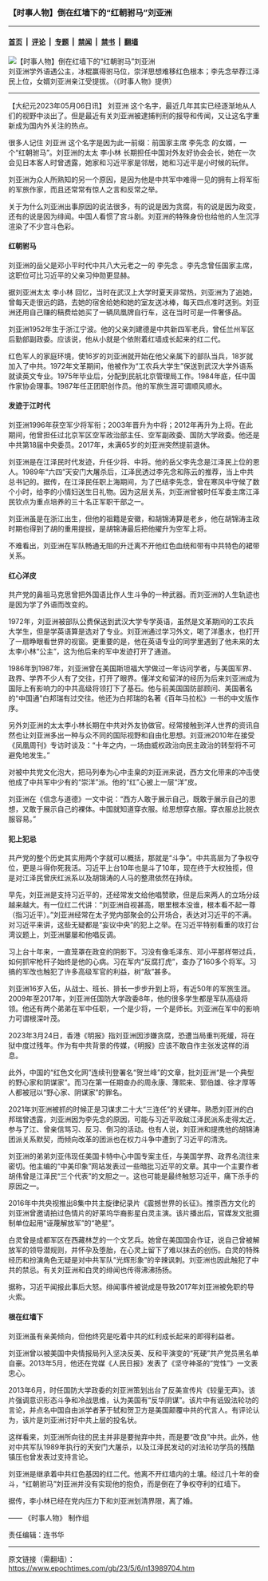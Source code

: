 ### 【时事人物】倒在红墙下的“红朝驸马”刘亚洲

---

#### [首页](../../../..?n13989704) &nbsp;|&nbsp; [评论](../../../../../epoch-comment?n13989704) &nbsp;|&nbsp; [专题](../../../../../epoch-special?n13989704) &nbsp;|&nbsp; [禁闻](../../../../../epoch-news?n13989704) &nbsp;|&nbsp; [禁书](../../../../../books?n13989704) &nbsp;|&nbsp; [翻墙](https://github.com/gfw-breaker/nogfw/blob/master/README.md?n13989704)


<div><img alt="【时事人物】倒在红墙下的“红朝驸马”刘亚洲" class="attachment-djy_600_400 size-djy_600_400 wp-post-image" src="https://i.epochtimes.com/assets/uploads/2023/05/id13989706-1200x800-600x400.jpg"/>
<div class="caption">
 刘亚洲学外语遇公主，冰棍赢得驸马位，崇洋思想难移红色根本；李先念举荐江泽民上位，女婿刘亚洲亲江受提拔。（《时事人物》提供）
</div></div><hr/><div class="post_content" id="artbody" itemprop="articleBody">
 <!-- article content begin -->
 <p>
  【大纪元2023年05月06日讯】
  <ok href="https://www.epochtimes.com/gb/tag/%E5%88%98%E4%BA%9A%E6%B4%B2.html">
   刘亚洲
  </ok>
  这个名字，最近几年其实已经逐渐地从人们的视野中淡出了。但是最近有关刘亚洲被逮捕判刑的报导和传闻，又让这名字重新成为国内外关注的热点。
 </p>
 <p>
  很多人记住
  <ok href="https://www.epochtimes.com/gb/tag/%E5%88%98%E4%BA%9A%E6%B4%B2.html">
   刘亚洲
  </ok>
  这个名字是因为此一前缀：前国家主席
  <ok href="https://www.epochtimes.com/gb/tag/%E6%9D%8E%E5%85%88%E5%BF%B5.html">
   李先念
  </ok>
  的女婿，一个“红朝驸马”。刘亚洲的太太
  <ok href="https://www.epochtimes.com/gb/tag/%E6%9D%8E%E5%B0%8F%E6%9E%97.html">
   李小林
  </ok>
  长期担任中国对外友好协会会长，她在一次会见日本客人时曾透露，她家和习近平家是邻居，她和习近平是小时候的玩伴。
 </p>
 <p>
  刘亚洲为众人所熟知的另一个原因，是因为他是中共军中难得一见的拥有上将军衔的军旅作家，而且还常常有惊人之言和反常之举。
 </p>
 <p>
  关于为什么刘亚洲出事原因的说法很多，有的说是因为贪腐，有的说是因为政变，还有的说是因为绯闻。中国人看惯了宫斗剧。刘亚洲的特殊身份也给他的人生沉浮渲染了不少宫斗色彩。
 </p>
 <p>
  <center>
  </center>
  <h4>
   红朝驸马
  </h4>
  <p>
   刘亚洲的岳父是邓小平时代中共八大元老之一的
   <ok href="https://www.epochtimes.com/gb/tag/%E6%9D%8E%E5%85%88%E5%BF%B5.html">
    李先念
   </ok>
   。李先念曾任国家主席，这职位可比习近平的父亲习仲勋更显赫。
  </p>
  <p>
   据刘亚洲太太
   <ok href="https://www.epochtimes.com/gb/tag/%E6%9D%8E%E5%B0%8F%E6%9E%97.html">
    李小林
   </ok>
   回忆，当时在武汉上大学时夏天非常热，刘亚洲为了追她，曾每天走很远的路，去她的宿舍给她和她的室友送冰棒，每天四点准时送到。刘亚洲还用自己赚的稿费给她买了一辆凤凰牌自行车，这在当时可是一件奢侈品。
  </p>
  <p>
   刘亚洲1952年生于浙江宁波。他的父亲刘建德是中共新四军老兵，曾任兰州军区后勤部副政委。应该说，他从小就是个依附着红墙成长起来的红二代。
  </p>
  <p>
   红色军人的家庭环境，使16岁的刘亚洲就开始在他父亲属下的部队当兵，18岁就加入了中共。1972年文革期间，他被作为“工农兵大学生”保送到武汉大学外语系就读英文专业。1975年毕业后，分配到民航北京管理局工作。1984年底，任中国作家协会理事。1987年任正团职创作员。他的军旅生涯可谓顺风顺水。
  </p>
  <h4>
   发迹于江时代
  </h4>
  <p>
   刘亚洲1996年获空军少将军衔；2003年晋升为中将；2012年再升为上将。在此期间，他曾担任过北京军区空军政治部主任、空军副政委、国防大学政委。他还是中共第18届中央委员。2017年，未满65岁的刘亚洲突然提前退休。
  </p>
  <p>
   刘亚洲是在江泽民时代发迹，升任少将、中将。他的岳父李先念是江泽民上位的恩人。1989年“六四”天安门大屠杀后，江泽民透过李先念和陈云的推荐，当上中共总书记的。据传，在江泽民任职上海期间，为了巴结李先念，曾在寒风中守候了数个小时，给李的小情妇送生日礼物。因为这层关系，刘亚洲曾被时任军委主席江泽民钦点为重点培养的三十名正军职干部之一。
  </p>
  <p>
   刘亚洲虽是在浙江出生，但他的祖籍是安徽，和胡锦涛算是老乡，他在胡锦涛主政时期也得到了胡的重用提拔，是胡锦涛最后把他擢升为空军上将。
  </p>
  <p>
   不难看出，刘亚洲在军队畅通无阻的升迁离不开他红色血统和带有中共特色的裙带关系。
  </p>
  <p>
   <center>
   </center>
   <h4>
    红心洋皮
   </h4>
   <p>
    共产党的鼻祖马克思曾把外国语比作人生斗争的一种武器。而刘亚洲的人生轨迹也是因为学了外语而改变的。
   </p>
   <p>
    1972年，刘亚洲被部队公费保送到武汉大学专学英语，虽然是文革期间的工农兵大学生，但是学英语算是选对了专业。刘亚洲通过学习外文，喝了洋墨水，也打开了一扇睁眼看世界的视窗。更重要的是，他在英语专业的同学里遇到了他未来的太太李小林“公主”，这为他后来的军中发迹打开了通道。
   </p>
   <p>
    1986年到1987年，刘亚洲曾在美国斯坦福大学做过一年访问学者，与美国军界、政界、学界不少人有了交往，打开了眼界。懂洋文和留洋的经历为后来刘亚洲成为国际上有影响力的中共高级将领打下了基石。他与前美国国防部顾问、美国著名的“中国通”白邦瑞有过交往。他还为白邦瑞的名著《百年马拉松》一书的中文版作序。
   </p>
   <p>
    另外刘亚洲的太太李小林长期在中共对外友协做官。经常接触到洋人世界的资讯自然也让刘亚洲多出一种与众不同的国际视野和自由化思想。刘亚洲2010年在接受《凤凰周刊》专访时谈及：“十年之内，一场由威权政治向民主政治的转型将不可避免地发生。”
   </p>
   <p>
    对被中共党文化泡大，把马列奉为心中圭臬的刘亚洲来说，西方文化带来的冲击使他成了中共军中少有的“崇洋”派。他的“红”心披上一层“洋”皮。
   </p>
   <p>
    刘亚洲在《信念与道德》一文中说：“西方人敢于展示自己，既敢于展示自己的思想，又敢于展示自己的裸体。中国就知道穿衣服。给思想穿衣服。穿衣服总比脱衣服容易。”
   </p>
   <h4>
    犯上犯忌
   </h4>
   <p>
    共产党的整个历史其实用两个字就可以概括，那就是“斗争”。中共高层为了争权夺位，更是斗得你死我活。习近平上台10年也是斗了10年，现在终于大权独揽，但是对江泽民曾庆红派系以及胡锦涛的人马的整肃依然在持续。
   </p>
   <p>
    早先，刘亚洲是支持习近平的，还经常发文给他唱赞歌，但是后来两人的立场分歧越来越大。有一位红二代讲：“刘亚洲自视甚高，眼里根本没谁，根本看不起一尊（指习近平）。”刘亚洲经常在太子党内部聚会的公开场合，表达对习近平的不满。对习近平来讲，这些无疑都是“妄议中央”的犯上之举。在习近平特别看重的攻打台湾议题上，刘亚洲屡屡和他唱反调。
   </p>
   <p>
    习上台十年来，一直笼罩在政变的阴影下。习没有像毛泽东、邓小平那样带过兵，如何抓牢枪杆子始终是他的心病。习在军内“反腐打虎”，查办了160多个将军。习搞的军改也触犯了许多高级军官的利益，树“敌”甚多。
   </p>
   <p>
    刘亚洲16岁入伍，从战士、班长、排长一步步升到上将，有近50年的军旅生涯。2009年至2017年，刘亚洲任国防大学政委8年，他的很多学生都是军队高级将领。他还有两个弟弟在军中任职，一个是少将，一个是师长。刘亚洲在军中的影响力可谓根深叶茂。
   </p>
   <p>
    2023年3月24日，香港《明报》指刘亚洲因涉嫌贪腐，恐遭当局重判死缓，将在狱中度过残年。作为有中共背景的传媒，《明报》应该不敢自作主张发这样的消息。
   </p>
   <p>
    此外，中国的“红色文化网”连续刊登署名“贺兰峰”的文章，批刘亚洲“是一个典型的野心家和阴谋家”。而习在第一任期查办的周永康、薄熙来、郭伯雄、徐才厚等人都被冠以“野心家、阴谋家”的罪名。
   </p>
   <p>
    2021年刘亚洲被抓的时候正是习谋求二十大“三连任”的关键年。熟悉刘亚洲的白邦瑞曾透露，刘亚洲因为李先念的原因，可能与习近平政敌江泽民派系走得太近，参与了江、曾亲信骂习、反习、倒习的活动。也有人说，刘亚洲和提携他的胡锦涛团派关系默契，而倾向改革的团派也在权力斗争中遭到了习近平的清洗。
   </p>
   <p>
    刘亚洲的弟弟刘亚伟现任美国卡特中心中国专案主任，与美国学界、政界名流往来密切。他主编的“中美印象”网站发表过一些暗批习近平的文章。其中一个主要作者胡伟曾是江泽民“三个代表”的文胆之一。这也可能是最终触怒习近平，痛下杀手的原因之一。
   </p>
   <p>
    2016年中共央视推出8集中共主旋律纪录片《震撼世界的长征》。推崇西方文化的刘亚洲曾邀请拍过色情片的好莱坞华裔影星白灵主演。该片播出后，官媒发文批摄制单位起用“诬蔑解放军”的“艳星”。
   </p>
   <p>
    白灵曾是成都军区在西藏林芝的一个文艺兵。她曾在美国国会作证，说自己曾被解放军的领导潜规则，并怀孕及堕胎，在心灵上留下了难以抹去的创伤。白灵的特殊经历和扮演角色无疑是对中共军队“光辉形象”的辛辣讽刺。刘亚洲也因此触犯了中共的禁忌。有关刘亚洲和白灵的绯闻也传得沸沸扬扬。
   </p>
   <p>
    据称，习近平闻报此事后大怒。绯闻事件被说成是导致2017年刘亚洲被免职的导火索。
   </p>
   <h4>
    根在红墙下
   </h4>
   <p>
    刘亚洲虽有亲美倾向，但他终究是吃着中共的红利成长起来的即得利益者。
   </p>
   <p>
    刘亚洲曾以被美国中央情报局列入坚决反美、反和平演变的“死硬”共产党员黑名单自豪。2013年5月，他还在党媒《人民日报》发表了《坚守神圣的“党性”》一文表忠心。
   </p>
   <p>
    2013年6月，时任国防大学政委的刘亚洲策划出台了反美宣传片《较量无声》。该片强调意识形态斗争和冷战思维，认为美国有“反华阴谋”。该片中有诋毁法轮功的言论，并点名中国自由派学者茅于轼和贺卫方是美国颠覆中共的代言人。有评论认为，该片是刘亚洲讨好中共上层的投名状。
   </p>
   <p>
    这样看来，刘亚洲所向往的民主并非是要抛弃中共，而是要“改良”中共。此外，他对中共军队1989年执行的天安门大屠杀，以及江泽民发动的对法轮功学员的残酷镇压也曾发表过支持言论。
   </p>
   <p>
    刘亚洲是继承着中共红色基因的红二代。他离不开红墙内的土壤。经过几十年的奋斗，“红朝驸马”刘亚洲并没有实现他的抱负，而是倒在了争权夺利的红墙下。
   </p>
   <p>
    据传，李小林已经在党内压力下和刘亚洲划清界限，离了婚。
   </p>
   <p>
    ——
    <ok href="https://www.epochtimes.com/gb/tag/%E6%99%82%E4%BA%8B%E4%BA%BA%E7%89%A9.html">
     《时事人物》
    </ok>
    制作组
   </p>
   <p>
    责任编辑：连书华
   </p>
   <!-- article content end -->
   <div id="below_article_ad">
   </div>
  </p>
 </p>
</div>


---

原文链接（需翻墙）：https://www.epochtimes.com/gb/23/5/6/n13989704.htm
